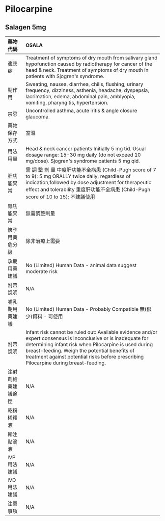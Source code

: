# Pilocarpine

## Salagen 5mg

| 藥物代碼 | OSALA |
| :--- | :--- |
| 適應症 | Treatment of symptoms of dry mouth from salivary gland hypofunction caused by radiotherapy for cancer of the head & neck. Treatment of symptoms of dry mouth in patients with Sjogren's syndrome. |
| 副作用 | Sweating, nausea, diarrhea, chills, flushing, urinary frequency, dizziness, asthenia, headache, dyspepsia, lacrimation, edema, abdominal pain, amblyopia, vomiting, pharyngitis, hypertension. |
| 禁忌 | Uncontrolled asthma, acute iritis & angle closure glaucoma. |
| 藥物保存方式 | 室溫 |
| 用法用量 | Head & neck cancer patients Initially 5 mg tid. Usual dosage range: 15-30 mg daily \(do not exceed 10 mg/dose\). Sjogren's syndrome patients 5 mg qid. |
| 肝功能異常 | 需 調 整 劑 量  中度肝功能不全病患 \(Child-Pugh score of 7 to 9\): 5 mg ORALLY twice daily, regardless of indication,followed by dose adjustment for therapeutic effect and tolerability 重度肝功能不全病患 \(Child-Pugh score of 10 to 15\): 不建議使用 |
| 腎功能異常 | 無需調整劑量 |
| 懷孕用藥危分級 | 除非治療上需要 |
| 孕期用藥建議 | No \(Limited\) Human Data - animal data suggest moderate risk |
| 附帶說明 | N/A |
| 哺乳期用藥建議 | No \(Limited\) Human Data - Probably Compatible 無\(很少\)資料 - 可使用 |
| 附帶說明 | Infant risk cannot be ruled out: Available evidence and/or expert consensus is inconclusive or is inadequate for determining infant risk when Pilocarpine is used during breast-feeding. Weigh the potential benefits of treatment against potential risks before prescribing Pilocarpine during breast-feeding. |
| 注射劑給藥建議途徑 | N/A |
| 乾粉稀釋液 | N/A |
| 輸注點滴液 | N/A |
| IVP 用法建議 | N/A |
| IVD 用法建議 | N/A |
| 注意事項 | N/A |

